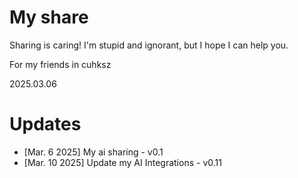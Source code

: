 # My share
Sharing is caring!  I'm stupid and ignorant, but I hope I can help you.

For my friends in cuhksz

2025.03.06

# Updates
- [Mar. 6 2025] My ai sharing - v0.1
- [Mar. 10 2025] Update my AI Integrations - v0.11